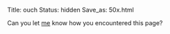 Title: ouch
Status: hidden
Save_as: 50x.html

Can you let [me](mailto:timur@linux.com) know how you encountered this page?
